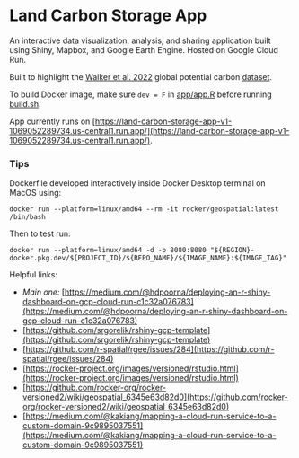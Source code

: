 # Land Carbon Storage App

An interactive data visualization, analysis, and sharing application built using Shiny, Mapbox, and Google Earth Engine. Hosted on Google Cloud Run.

Built to highlight the [Walker et al. 2022](https://www.pnas.org/doi/full/10.1073/pnas.2111312119) global potential carbon [dataset](https://dataverse.harvard.edu/dataset.xhtml?persistentId=doi:10.7910/DVN/DSDDQK).

To build Docker image, make sure `dev = F` in [app/app.R](./app/app.R) before running [build.sh](./build.sh).

App currently runs on [https://land-carbon-storage-app-v1-1069052289734.us-central1.run.app/](https://land-carbon-storage-app-v1-1069052289734.us-central1.run.app/).

### Tips

Dockerfile developed interactively inside Docker Desktop terminal on MacOS using:

```
docker run --platform=linux/amd64 --rm -it rocker/geospatial:latest /bin/bash
```

Then to test run:

```
docker run --platform=linux/amd64 -d -p 8080:8080 "${REGION}-docker.pkg.dev/${PROJECT_ID}/${REPO_NAME}/${IMAGE_NAME}:${IMAGE_TAG}"
```

Helpful links:

- *Main one:* [https://medium.com/@hdpoorna/deploying-an-r-shiny-dashboard-on-gcp-cloud-run-c1c32a076783](https://medium.com/@hdpoorna/deploying-an-r-shiny-dashboard-on-gcp-cloud-run-c1c32a076783)
- [https://github.com/srgorelik/rshiny-gcp-template](https://github.com/srgorelik/rshiny-gcp-template)
- [https://github.com/r-spatial/rgee/issues/284](https://github.com/r-spatial/rgee/issues/284)
- [https://rocker-project.org/images/versioned/rstudio.html](https://rocker-project.org/images/versioned/rstudio.html)
- [https://github.com/rocker-org/rocker-versioned2/wiki/geospatial_6345e63d82d0](https://github.com/rocker-org/rocker-versioned2/wiki/geospatial_6345e63d82d0)
- [https://medium.com/@kakiang/mapping-a-cloud-run-service-to-a-custom-domain-9c9895037551](https://medium.com/@kakiang/mapping-a-cloud-run-service-to-a-custom-domain-9c9895037551)


